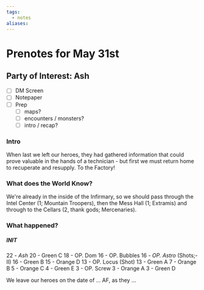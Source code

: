 ```yaml
---
tags:
  - notes
aliases:
---
```


# Prenotes for May 31st
## Party of Interest: Ash
- [ ] DM Screen
- [ ] Notepaper
- [ ] Prep
	- [ ] maps?
	- [ ] encounters / monsters?
	- [ ] intro / recap?

### Intro
When last we left our heroes, they had gathered information that could prove valuable in the hands of a technician - but first we must return home to recuperate and resupply. To the Factory!

### What does the World Know?
We're already in the inside of the Infirmary, so we should pass through the Intel Center (1; Mountain Troopers), then the Mess Hall (1; Extramis) and through to the Cellars (2, thank gods; Mercenaries).

### What happened?
##### INIT
22 - *Ash*
20 - Green C
18 - OP. Dom
16 - OP. Bubbles
16 - *OP. Astro* (Shots;-II)
16 - Green B
15 - Orange D
13 - OP. Locus (Shot)
13 - Green A
7 - Orange B
5 - Orange C
4 - Green E
3 - OP. Screw
3 - Orange A
3 - Green D



We leave our heroes on the date of ... AF, as they ...